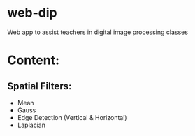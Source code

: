 # web-dip
Web app to assist teachers in digital image processing classes


# Content:
## Spatial Filters:
- Mean
- Gauss
- Edge Detection (Vertical & Horizontal)
- Laplacian
